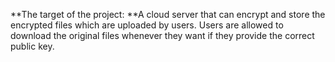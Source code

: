 **The target of the project:
**A cloud server that can
encrypt and store the
encrypted files which are
uploaded by users.
Users are allowed to
download the original files
whenever they want if they
provide the correct public key.
